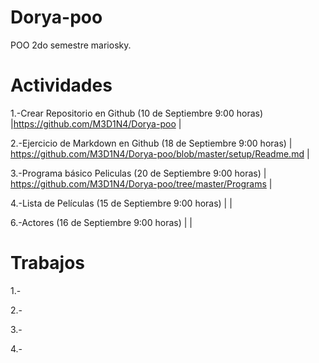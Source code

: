 # Dorya-poo
POO 2do semestre mariosky.
# Actividades # 
 1.-Crear Repositorio en Github (10 de Septiembre 9:00 horas) |https://github.com/M3D1N4/Dorya-poo |
 
 2.-Ejercicio de Markdown en Github (18 de Septiembre 9:00 horas) | https://github.com/M3D1N4/Dorya-poo/blob/master/setup/Readme.md  | 
 
 3.-Programa básico Peliculas (20 de Septiembre 9:00 horas)   | https://github.com/M3D1N4/Dorya-poo/tree/master/Programs  | 
 
 4.-Lista de Películas (15 de Septiembre 9:00 horas)     |    | 
 
 6.-Actores (16 de Septiembre 9:00 horas)   | | 
 
# Trabajos #
 1.-
 
 2.-
 
 3.-
 
 4.-
 

